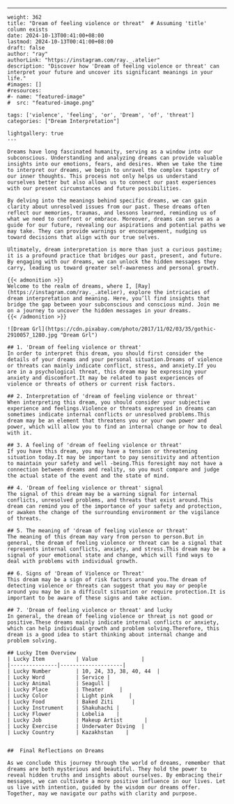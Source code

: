 ---
    weight: 362
    title: "Dream of feeling violence or threat"  # Assuming 'title' column exists
    date: 2024-10-13T00:41:00+08:00
    lastmod: 2024-10-13T00:41:00+08:00
    draft: false
    author: "ray"
    authorLink: "https://instagram.com/ray._.atelier"
    description: "Discover how 'Dream of feeling violence or threat' can interpret your future and uncover its significant meanings in your life."
    #images: []
    #resources:
    #- name: "featured-image"
    #  src: "featured-image.png"
    
    tags: ['violence', 'feeling', 'or', 'Dream', 'of', 'threat']
    categories: ["Dream Interpretation"]
    
    lightgallery: true
    ---
    
    Dreams have long fascinated humanity, serving as a window into our subconscious. Understanding and analyzing dreams can provide valuable insights into our emotions, fears, and desires. When we take the time to interpret our dreams, we begin to unravel the complex tapestry of our inner thoughts. This process not only helps us understand ourselves better but also allows us to connect our past experiences with our present circumstances and future possibilities.
    
    By delving into the meanings behind specific dreams, we can gain clarity about unresolved issues from our past. These dreams often reflect our memories, traumas, and lessons learned, reminding us of what we need to confront or embrace. Moreover, dreams can serve as a guide for our future, revealing our aspirations and potential paths we may take. They can provide warnings or encouragement, nudging us toward decisions that align with our true selves.
    
    Ultimately, dream interpretation is more than just a curious pastime; it is a profound practice that bridges our past, present, and future. By engaging with our dreams, we can unlock the hidden messages they carry, leading us toward greater self-awareness and personal growth.
    
    {{< admonition >}}
    Welcome to the realm of dreams, where I, [Ray](https://instagram.com/ray._.atelier), explore the intricacies of dream interpretation and meaning. Here, you’ll find insights that bridge the gap between your subconscious and conscious mind. Join me on a journey to uncover the hidden messages in your dreams.
    {{< /admonition >}}
    
    ![Dream Grl](https://cdn.pixabay.com/photo/2017/11/02/03/35/gothic-2910057_1280.jpg "Dream Grl")
    
    ## 1. 'Dream of feeling violence or threat'
    In order to interpret this dream, you should first consider the details of your dreams and your personal situation.Dreams of violence or threats can mainly indicate conflict, stress, and anxiety.If you are in a psychological threat, this dream may be expressing your anxiety and discomfort.It may be related to past experiences of violence or threats of others or current risk factors.
    
    ## 2. Interpretation of 'dream of feeling violence or threat'
    When interpreting this dream, you should consider your subjective experience and feelings.Violence or threats expressed in dreams can sometimes indicate internal conflicts or unresolved problems.This dream may be an element that threatens you or your own power and power, which will allow you to find an internal change or how to deal with it.
    
    ## 3. A feeling of 'dream of feeling violence or threat'
    If you have this dream, you may have a tension or threatening situation today.It may be important to pay sensitivity and attention to maintain your safety and well -being.This foresight may not have a connection between dreams and reality, so you must compare and judge the actual state of the event and the state of mind.
    
    ## 4. 'Dream of feeling violence or threat' signal
    The signal of this dream may be a warning signal for internal conflicts, unresolved problems, and threats that exist around.This dream can remind you of the importance of your safety and protection, or awaken the change of the surrounding environment or the vigilance of threats.
    
    ## 5. The meaning of 'dream of feeling violence or threat'
    The meaning of this dream may vary from person to person.But in general, the dream of feeling violence or threat can be a signal that represents internal conflicts, anxiety, and stress.This dream may be a signal of your emotional state and change, which will find ways to deal with problems with individual growth.
    
    ## 6. Signs of 'Dream of Violence or Threat'
    This dream may be a sign of risk factors around you.The dream of detecting violence or threats can suggest that you may or people around you may be in a difficult situation or require protection.It is important to be aware of these signs and take action.
    
    ## 7. 'Dream of feeling violence or threat' and lucky
    In general, the dream of feeling violence or threat is not good or positive.These dreams mainly indicate internal conflicts or anxiety, which can help individual growth and problem solving.Therefore, this dream is a good idea to start thinking about internal change and problem solving.
    
    ## Lucky Item Overview
    | Lucky Item          | Value              |
    |---------------|--------------------|
    | Lucky Number        | 10, 24, 33, 38, 40, 44  |
    | Lucky Word          | Service |
    | Lucky Animal        | Seagull |
    | Lucky Place         | Theater     |
    | Lucky Color         | Light pink     |
    | Lucky Food          | Baked Ziti      |
    | Lucky Instrument    | Shakuhachi |
    | Lucky Flower        | Lobelia    |
    | Lucky Job           | Makeup Artist       |
    | Lucky Exercise      | Underwater Diving  |
    | Lucky Country       | Kazakhstan    |
    
    
    ##  Final Reflections on Dreams
    
    As we conclude this journey through the world of dreams, remember that dreams are both mysterious and beautiful. They hold the power to reveal hidden truths and insights about ourselves. By embracing their messages, we can cultivate a more positive influence in our lives. Let us live with intention, guided by the wisdom our dreams offer. Together, may we navigate our paths with clarity and purpose.
    